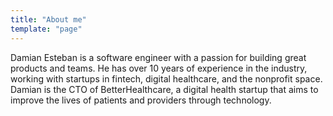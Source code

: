 ```yaml
---
title: "About me"
template: "page"
---
```


Damian Esteban is a software engineer with a passion for building great products and teams. He has over 10 years of experience in the industry, working with startups in fintech, digital healthcare, and the nonprofit space. Damian is the CTO of BetterHealthcare, a digital health startup that aims to improve the lives of patients and providers through technology.
